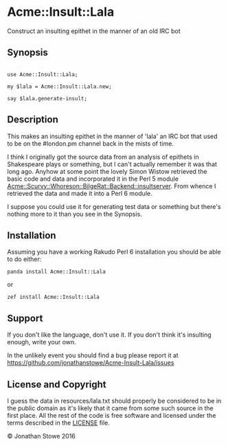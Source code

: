 # Acme::Insult::Lala

Construct an insulting epithet in the manner of an old IRC bot

## Synopsis

```perl6

use Acme::Insult::Lala;

my $lala = Acme::Insult::Lala.new;

say $lala.generate-insult;

```

## Description

This makes an insulting epithet in the manner of 'lala' an IRC bot
that used to be on the #london.pm channel back in the mists of time.

I think I originally got the source data from an analysis of 
epithets in Shakespeare plays or something, but I can't actually
remember it was that long ago. Anyhow at some point the lovely
Simon Wistow retrieved the basic code and data and incorporated
it in the Perl 5 module [Acme::Scurvy::Whoreson::BilgeRat::Backend::insultserver](http://search.cpan.org/~simonw/Acme-Scurvy-Whoreson-BilgeRat-Backend-insultserver-1.0/).
From whence I retrieved the data and made it into a Perl 6
module.

I suppose you could use it for generating test data or something
but there's nothing more to it than you see in the Synopsis.

## Installation

Assuming you have a working Rakudo Perl 6 installation you should
be able to do either:

    panda install Acme::Insult::Lala

or

    zef install Acme::Insult::Lala

## Support

If you don't like the language, don't use it. If you don't think
it's insulting enough, write your own.

In the unlikely event you should find a bug please report it at
https://github.com/jonathanstowe/Acme-Insult-Lala/issues

## License and Copyright

I guess the data in resources/lala.txt should properly be
considered to be in the public domain as it's likely that it
came from some such source in the first place.  All the
rest of the code is free software and licensed under the terms
described in the [LICENSE](LICENSE) file.

© Jonathan Stowe 2016

